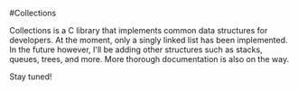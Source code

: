 #Collections

Collections is a C library that implements common data structures for developers.
At the moment, only a singly linked list has been implemented.
In the future however, I'll be adding other structures such as stacks,
queues, trees, and more. More thorough documentation is also on the way. 

Stay tuned!